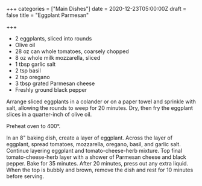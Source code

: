 +++
categories = ["Main Dishes"]
date = 2020-12-23T05:00:00Z
draft = false
title = "Eggplant Parmesan"

+++
* 2 eggplants, sliced into rounds 
* Olive oil 
* 28 oz can whole tomatoes, coarsely chopped 
* 8 oz whole milk mozzarella, sliced 
* 1 tbsp garlic salt 
* 2 tsp basil 
* 2 tsp oregano 
* 3 tbsp grated Parmesan cheese 
* Freshly ground black pepper

Arrange sliced eggplants in a colander or on a paper towel and sprinkle with salt, allowing the rounds to weep for 20 minutes. Dry, then fry the eggplant slices in a quarter-inch of olive oil. 

Preheat oven to 400°. 

In an 8" baking dish, create a layer of eggplant. Across the layer of eggplant, spread tomatoes, mozzarella, oregano, basil, and garlic salt. Continue layering eggplant and tomato-cheese-herb mixture. Top final tomato-cheese-herb layer with a shower of Parmesan cheese and black pepper. Bake for 35 minutes. After 20 minutes, press out any extra liquid. When the top is bubbly and brown, remove the dish and rest for 10 minutes before serving.
